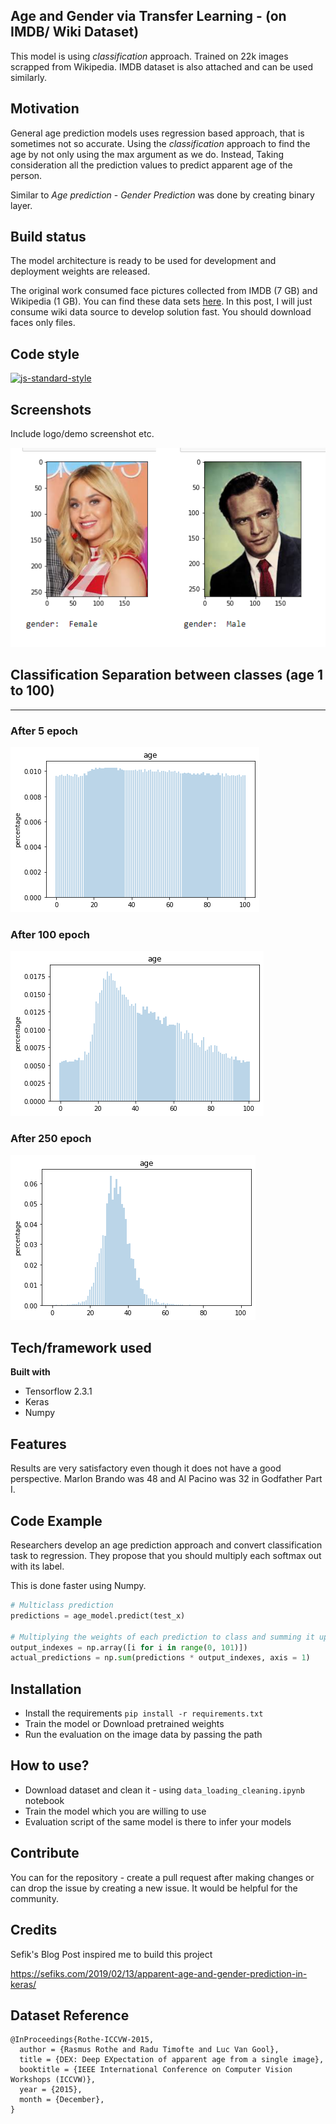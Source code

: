 ## Age and Gender via Transfer Learning - (on IMDB/ Wiki Dataset) 
This model is using *classification* approach. Trained on 22k images scrapped from Wikipedia. IMDB dataset is also attached and can be used similarly.


## Motivation
General age prediction models uses regression based approach, that is sometimes not so accurate. Using the *classification* approach to find the age by not only using the max argument as we do. Instead, Taking consideration all the prediction values to predict apparent age of the person.

Similar to *Age prediction* - *Gender Prediction* was done by creating binary layer.


## Build status
The model architecture is ready to be used for development and deployment weights are released.

The original work consumed face pictures collected from IMDB (7 GB) and Wikipedia (1 GB). You can find these data sets [here](https://data.vision.ee.ethz.ch/cvl/rrothe/imdb-wiki/). In this post, I will just consume wiki data source to develop solution fast. You should download faces only files.


## Code style

[![js-standard-style](https://img.shields.io/badge/code%20style-standard-brightgreen.svg?style=flat)](https://github.com/feross/standard)
 
## Screenshots
Include logo/demo screenshot etc.

![](assets/gender_result.png)

## Classification Separation between classes (age 1 to 100)
---
### After 5 epoch
![](assets/initial.png)
### After 100 epoch
![](assets/mid.png)
### After 250 epoch
![](assets/final.png)

## Tech/framework used
<b>Built with</b>
- Tensorflow 2.3.1
- Keras
- Numpy

## Features
Results are very satisfactory even though it does not have a good perspective. Marlon Brando was 48 and Al Pacino was 32 in Godfather Part I.

## Code Example
Researchers develop an age prediction approach and convert classification task to regression. They propose that you should multiply each softmax out with its label.

This is done faster using Numpy.

```python
# Multiclass prediction
predictions = age_model.predict(test_x)
 
# Multiplying the weights of each prediction to class and summing it up
output_indexes = np.array([i for i in range(0, 101)])
actual_predictions = np.sum(predictions * output_indexes, axis = 1)
```

## Installation
- Install the requirements `pip install -r requirements.txt`
- Train the model or Download pretrained weights
- Run the evaluation on the image data by passing the path

## How to use?
- Download dataset and clean it - using `data_loading_cleaning.ipynb` notebook
- Train the model which you are willing to use
- Evaluation script of the same model is there to infer your models

## Contribute
You can for the repository - create a pull request after making changes or can drop the issue by creating a new issue. It would be helpful for the community.


## Credits
Sefik's Blog Post inspired me to build this project

https://sefiks.com/2019/02/13/apparent-age-and-gender-prediction-in-keras/

## Dataset Reference

```
@InProceedings{Rothe-ICCVW-2015,
  author = {Rasmus Rothe and Radu Timofte and Luc Van Gool},
  title = {DEX: Deep EXpectation of apparent age from a single image},
  booktitle = {IEEE International Conference on Computer Vision Workshops (ICCVW)},
  year = {2015},
  month = {December},
}
```

